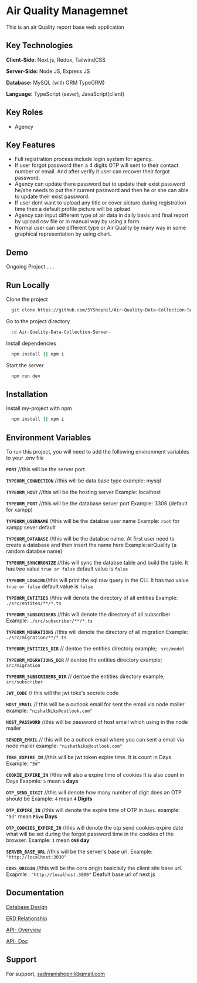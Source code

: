 # Air Quality Managemnet

This is an air Quality report base web application

## Key Technologies

**Client-Side:** Next js, Redux, TailwindCSS

**Server-Side:** Node JS, Express JS

**Database:** MySQL (with ORM TypeORM)

**Language:** TypeScript (sever), JavaScript(client)

## Key Roles

- Agency

## Key Features

- Full registration process include login system for agency.
- If user forgot password then a 4 digits OTP will sent to their contact number or email. And after verify it user can recover their forgot password.
- Agency can update there password but to update their exist password he/she needs to put their current password and then he or she can able to update their exist password.
- If user dont want to upload any title or cover picture during registration time then a default profile picture will be upload
- Agency can input different type of air data in daily basis and final report by upload csv file or in manual way by using a form.
- Normal user can see different type or Air Quality by many way in some graphical representation by using chart.

## Demo

Ongoing Project......

## Run Locally

Clone the project

```bash
  git clone https://github.com/SYShopnil/Air-Quality-Data-Collection-Server-.git
```

Go to the project directory

```bash
  cd Air-Quality-Data-Collection-Server-
```

Install dependencies

```bash
  npm install || npm i
```

Start the server

```bash
  npm run dev
```

## Installation

Install my-project with npm

```bash
  npm install || npm i
```

## Environment Variables

To run this project, you will need to add the following environment variables to your .env file

**`PORT`** //this will be the server port

**`TYPEORM_CONNECTION`** //this will be data base type example: mysql 

**`TYPEORM_HOST`** //this will be the hosting server Example: localhost

**`TYPEORM_PORT`** //this will be the database server port Example: 3306 (default for xampp)

**`TYPEORM_USERNAME`** //this will be the databse user name Example: `root` for xampp sever default 

**`TYPEORM_DATABASE`** //this will be the databse name. At first user need to create a database and then insert the name here Example:airQuality (a random databse name)

**`TYPEORM_SYNCHRONIZE`** //this will sync the databse table and build the table. It has two value `true or false` default value is `false`

**`TYPEORM_LOGGING`**//this will print the sql raw query in the CLI. It has two value `true or false` default value is `false`

**`TYPEORM_ENTITIES`** //this will denote the directory of all entities Example: `./src/entites/**/*.ts`

**`TYPEORM_SUBSCRIBERS`**  //this will denote the directory of all subscriber Example: `./src/subscriber/**/*.ts`

**`TYPEORM_MIGRATIONS`** //this will denote the directory of all migration Example: `./src/migration/**/*.ts`

**`TYPEORM_ENTITIES_DIR`** // dentoe the entities directory example; ` src/model`

**`TYPEORM_MIGRATIONS_DIR`** // dentoe the entities directory example; ` src/migration`

**`TYPEORM_SUBSCRIBERS_DIR`** // dentoe the entities directory example; ` src/subscriber`

**`JWT_CODE`**  // this will the jwt toke's secrete code 

**`HOST_EMAIL`** // this will be a outlook email for sent the email via node mailer example: `"nishatNiks@outlook.com"`

**`HOST_PASSWORD`** //this will be password of host email which using in the node mailer  

**`SENDER_EMAIL`** // this will be a outlook email where you can sent a email via node mailer example: `"nishatNiks@outlook.com"`

**`TOKE_EXPIRE_IN`** //this will be jwt token expire time. It is count in Days Example: `"5d"`

**`COOKIE_EXPIRE_IN`** //this will also a expire time of cookies It is also count in Days Exapmle: `5` mean **`5` days**

**`OTP_SEND_DIGIT`** //this will denote how many number of digit does an OTP should be Example: `4` mean **`4` Digits**

**`OTP_EXPIRE_IN`** //this will denote the expire time of OTP in `Days`. example: `"5d"` mean **`Five` Days**

**`OTP_COOKIES_EXPIRE_IN`** //this will denote the otp send cookies expire date what will be set during the forgot password time in the cookies of the browser. Example: `1` mean **`ONE` day**

**`SERVER_BASE_URL`** //this will be the server's base url. Example: `"http://localhost:3030"`

**`CORS_ORIGIN`** //this will be the cors origin basicially the client site base url. Exapmle : `"http://localhost:3000"` Deafult base url of next js 

## Documentation

[Database Design](https://drive.google.com/open?id=1tk3RPU-0j128TrvxpbJ3AWMHm9J3D4b4)

[ERD Relationship](https://drive.google.com/file/d/1AxAZTFrwzDiSXbuD7e-iw0MW6JFx9LcQ/view?usp=sharing)

[API- Overview](https://drive.google.com/file/d/1fL4Em8JIFa3ZoCo_XrO31QAhZu0mZ0TK/view?usp=sharing)

[API- Doc](https://drive.google.com/file/d/1nWZXvg0A3mWNfNHHpTrlx11XGOZ3H_wH/view?usp=sharing)

## Support

For support, sadmanishopnil@gmail.com 
